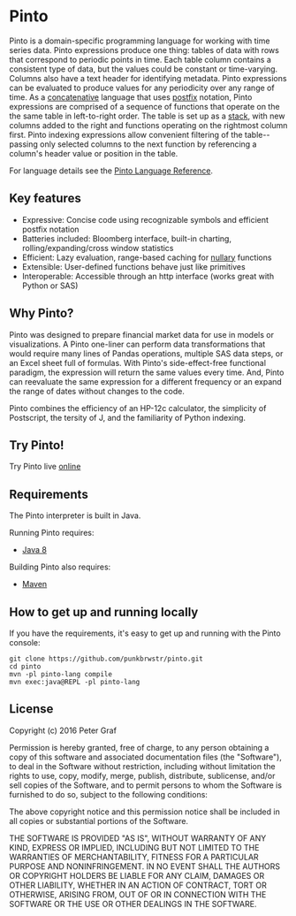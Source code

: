 # Pinto

Pinto is a domain-specific programming language for working with time series data. Pinto expressions produce one thing: tables of data with rows that correspond to periodic points in time.  Each table column contains a consistent type of data, but the values could be constant or time-varying.  Columns also have a text header for identifying metadata.  Pinto expressions can be evaluated to produce values for any periodicity over any range of time.  As a [concatenative](https://en.wikipedia.org/wiki/Concatenative_programming_language) language that uses [postfix](https://en.wikipedia.org/wiki/Reverse_Polish_notation) notation, Pinto expressions are comprised of a sequence of functions that operate on the the same table in left-to-right order.  The table is set up as a [stack](https://en.wikipedia.org/wiki/Stack_(abstract_data_type)), with new columns added to the right and functions operating on the rightmost column first.  Pinto indexing expressions allow convenient filtering of the table--passing only selected columns to the next function by referencing a column's header value or position in the table.   

For language details see the [Pinto Language Reference](./pinto_reference.md).

## Key features

 - Expressive: Concise code using recognizable symbols and efficient postfix notation
 - Batteries included: Bloomberg interface, built-in charting, rolling/expanding/cross window statistics
 - Efficient: Lazy evaluation, range-based caching for [nullary](https://en.wikipedia.org/wiki/Arity) functions 
 - Extensible: User-defined functions behave just like primitives
 - Interoperable: Accessible through an http interface (works great with Python or SAS)

## Why Pinto?

Pinto was designed to prepare financial market data for use in models or visualizations.  A Pinto one-liner can perform data transformations that would require many lines of Pandas operations, multiple SAS data steps, or an Excel sheet full of formulas.  With Pinto's side-effect-free functional paradigm, the expression will return the same values every time.  And, Pinto can reevaluate the same expression for a different frequency or an expand the range of dates without changes to the code.  

Pinto combines the efficiency of an HP-12c calculator, the simplicity of Postscript, the tersity of J, and the familiarity of Python indexing.   

## Try Pinto!
Try Pinto live [online](http://pinto.tech/)

## Requirements

The Pinto interpreter is built in Java. 

Running Pinto requires:

 - [Java 8](https://java.com/download)
 
Building Pinto also requires:

 - [Maven](https://maven.apache.org/download.cgi)


## How to get up and running locally

If you have the requirements, it's easy to get up and running with the Pinto console:


```
git clone https://github.com/punkbrwstr/pinto.git
cd pinto
mvn -pl pinto-lang compile
mvn exec:java@REPL -pl pinto-lang
```

## License

Copyright (c) 2016 Peter Graf

Permission is hereby granted, free of charge, to any person
obtaining a copy of this software and associated documentation
files (the "Software"), to deal in the Software without
restriction, including without limitation the rights to use,
copy, modify, merge, publish, distribute, sublicense, and/or sell
copies of the Software, and to permit persons to whom the
Software is furnished to do so, subject to the following
conditions:

The above copyright notice and this permission notice shall be
included in all copies or substantial portions of the Software.

THE SOFTWARE IS PROVIDED "AS IS", WITHOUT WARRANTY OF ANY KIND,
EXPRESS OR IMPLIED, INCLUDING BUT NOT LIMITED TO THE WARRANTIES
OF MERCHANTABILITY, FITNESS FOR A PARTICULAR PURPOSE AND
NONINFRINGEMENT. IN NO EVENT SHALL THE AUTHORS OR COPYRIGHT
HOLDERS BE LIABLE FOR ANY CLAIM, DAMAGES OR OTHER LIABILITY,
WHETHER IN AN ACTION OF CONTRACT, TORT OR OTHERWISE, ARISING
FROM, OUT OF OR IN CONNECTION WITH THE SOFTWARE OR THE USE OR
OTHER DEALINGS IN THE SOFTWARE.

